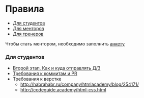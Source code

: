# Правила

- [Для студентов](https://github.com/rolling-scopes-school/docs/blob/master/students.md)
- [Для менторов](https://github.com/rolling-scopes-school/docs/blob/master/mentors.md)
- [Для тренеров](https://github.com/rolling-scopes-school/docs/blob/master/trainers.md)

Чтобы стать ментором, необходимо заполнить [анкету](https://docs.google.com/forms/d/e/1FAIpQLSf81BWgUWO9TwHRqpVlX-8h0xj2QjnY8AMwJ2x5DkCgzD_QiA/viewform)

### Для студентов
- [Второй этап. Как и куда отправлять Д/З](https://gist.github.com/Lesnitsky/ff1b5a3b045fc8ce945a)
- [Требования к коммитам и PR](https://github.com/rolling-scopes-school/lectures/blob/master/lectures/git.md)
- Требования к верстке
   - http://habrahabr.ru/company/htmlacademy/blog/254171/
   - http://codeguide.academy/html-css.html
   
